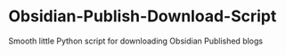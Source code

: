 # Obsidian-Publish-Download-Script
Smooth little Python script for downloading Obsidian Published blogs
